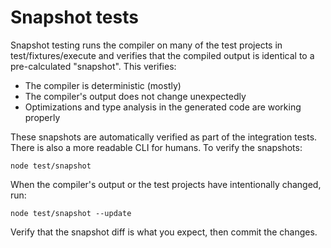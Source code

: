 # Snapshot tests

Snapshot testing runs the compiler on many of the test projects in test/fixtures/execute and verifies that the compiled output is identical to a pre-calculated "snapshot". This verifies:

- The compiler is deterministic (mostly)
- The compiler's output does not change unexpectedly
- Optimizations and type analysis in the generated code are working properly

These snapshots are automatically verified as part of the integration tests. There is also a more readable CLI for humans. To verify the snapshots:

```
node test/snapshot
```

When the compiler's output or the test projects have intentionally changed, run:

```
node test/snapshot --update
```

Verify that the snapshot diff is what you expect, then commit the changes.
